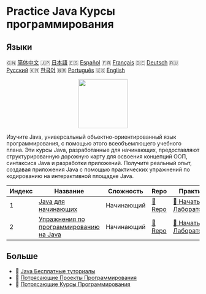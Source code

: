 # Practice Java Курсы программирования

## Языки

🇨🇳 [简体中文](README_zh.md) 🇯🇵 [日本語](README_ja.md) 🇪🇸 [Español](README_es.md) 🇫🇷 [Français](README_fr.md) 🇩🇪 [Deutsch](README_de.md) 🇷🇺 [Русский](README_ru.md) 🇰🇷 [한국어](README_ko.md) 🇧🇷 [Português](README_pt.md) 🇺🇸 [English](README.md) 

<div align="center">
<img width="128px" src="https://file.labex.io/path/vBtgM8cNsQFn.png">
</div>

Изучите Java, универсальный объектно-ориентированный язык программирования, с помощью этого всеобъемлющего учебного плана. Эти курсы Java, разработанные для начинающих, предоставляют структурированную дорожную карту для освоения концепций ООП, синтаксиса Java и разработки приложений. Получите реальный опыт, создавая приложения Java с помощью практических упражнений по кодированию на интерактивной площадке Java.

|   Индекс | Название                                                                             | Сложность   | Repo                                                        | Практика                                                                |
|----------|--------------------------------------------------------------------------------------|-------------|-------------------------------------------------------------|-------------------------------------------------------------------------|
|        1 | [Java для начинающих](https://labex.io/ru/courses/java-for-beginners)                | Начинающий  | [🔗 Repo](https://github.com/labex-labs/java-for-beginners) | [🚀 Начать Лабораторию](https://labex.io/ru/courses/java-for-beginners) |
|        2 | [Упражнения по программированию на Java](https://labex.io/ru/courses/java-exercises) | Начинающий  | [🔗 Repo](https://github.com/labex-labs/java-exercises)     | [🚀 Начать Лабораторию](https://labex.io/ru/courses/java-exercises)     |

## Больше

- 🔗 [Java Бесплатные туториалы](https://github.com/labex-labs/java-free-tutorials)
- 🔗 [Потрясающие Проекты Программирования](https://github.com/labex-labs/awesome-programming-projects)
- 🔗 [Потрясающие Курсы Программирования](https://github.com/labex-labs/awesome-programming-courses)

